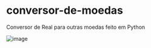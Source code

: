 # conversor-de-moedas
Conversor de Real para outras moedas feito em Python

![image](https://github.com/jujubap21/conversor-de-moedas/assets/148919434/006411dc-713c-4038-ba37-f6a6af1632f9)
